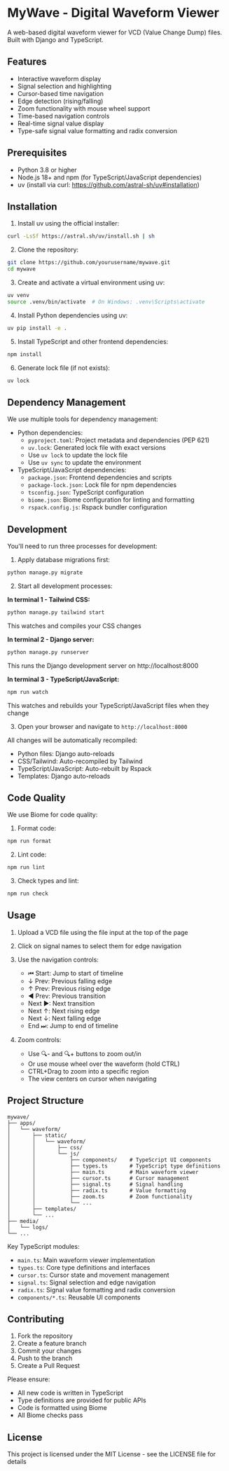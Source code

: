 # MyWave - Digital Waveform Viewer

A web-based digital waveform viewer for VCD (Value Change Dump) files. Built with Django and TypeScript.

## Features

- Interactive waveform display
- Signal selection and highlighting
- Cursor-based time navigation
- Edge detection (rising/falling)
- Zoom functionality with mouse wheel support
- Time-based navigation controls
- Real-time signal value display
- Type-safe signal value formatting and radix conversion

## Prerequisites

- Python 3.8 or higher
- Node.js 18+ and npm (for TypeScript/JavaScript dependencies)
- uv (install via curl: https://github.com/astral-sh/uv#installation)

## Installation

1. Install uv using the official installer:
```bash
curl -LsSf https://astral.sh/uv/install.sh | sh
```

2. Clone the repository:
```bash
git clone https://github.com/yourusername/mywave.git
cd mywave
```

3. Create and activate a virtual environment using uv:
```bash
uv venv
source .venv/bin/activate  # On Windows: .venv\Scripts\activate
```

4. Install Python dependencies using uv:
```bash
uv pip install -e .
```

5. Install TypeScript and other frontend dependencies:
```bash
npm install
```

6. Generate lock file (if not exists):
```bash
uv lock
```

## Dependency Management

We use multiple tools for dependency management:
- Python dependencies:
  - `pyproject.toml`: Project metadata and dependencies (PEP 621)
  - `uv.lock`: Generated lock file with exact versions
  - Use `uv lock` to update the lock file
  - Use `uv sync` to update the environment
- TypeScript/JavaScript dependencies:
  - `package.json`: Frontend dependencies and scripts
  - `package-lock.json`: Lock file for npm dependencies
  - `tsconfig.json`: TypeScript configuration
  - `biome.json`: Biome configuration for linting and formatting
  - `rspack.config.js`: Rspack bundler configuration

## Development

You'll need to run three processes for development:

1. Apply database migrations first:
```bash
python manage.py migrate
```

2. Start all development processes:

**In terminal 1 - Tailwind CSS:**
```bash
python manage.py tailwind start
```
This watches and compiles your CSS changes

**In terminal 2 - Django server:**
```bash
python manage.py runserver
```
This runs the Django development server on http://localhost:8000

**In terminal 3 - TypeScript/JavaScript:**
```bash
npm run watch
```
This watches and rebuilds your TypeScript/JavaScript files when they change

3. Open your browser and navigate to `http://localhost:8000`

All changes will be automatically recompiled:
- Python files: Django auto-reloads
- CSS/Tailwind: Auto-recompiled by Tailwind
- TypeScript/JavaScript: Auto-rebuilt by Rspack
- Templates: Django auto-reloads

## Code Quality

We use Biome for code quality:

1. Format code:
```bash
npm run format
```

2. Lint code:
```bash
npm run lint
```

3. Check types and lint:
```bash
npm run check
```

## Usage

1. Upload a VCD file using the file input at the top of the page
2. Click on signal names to select them for edge navigation
3. Use the navigation controls:
   - ⏮ Start: Jump to start of timeline
   - ↓ Prev: Previous falling edge
   - ↑ Prev: Previous rising edge
   - ◀ Prev: Previous transition
   - Next ▶: Next transition
   - Next ↑: Next rising edge
   - Next ↓: Next falling edge
   - End ⏭: Jump to end of timeline

4. Zoom controls:
   - Use 🔍- and 🔍+ buttons to zoom out/in
   - Or use mouse wheel over the waveform (hold CTRL)
   - CTRL+Drag to zoom into a specific region
   - The view centers on cursor when navigating

## Project Structure

```
mywave/
├── apps/
│   └── waveform/
│       ├── static/
│       │   └── waveform/
│       │       ├── css/
│       │       └── js/
│       │           ├── components/    # TypeScript UI components
│       │           ├── types.ts       # TypeScript type definitions
│       │           ├── main.ts        # Main waveform viewer
│       │           ├── cursor.ts      # Cursor management
│       │           ├── signal.ts      # Signal handling
│       │           ├── radix.ts       # Value formatting
│       │           ├── zoom.ts        # Zoom functionality
│       │           └── ...
│       ├── templates/
│       └── ...
├── media/
│   └── logs/
└── ...
```

Key TypeScript modules:
- `main.ts`: Main waveform viewer implementation
- `types.ts`: Core type definitions and interfaces
- `cursor.ts`: Cursor state and movement management
- `signal.ts`: Signal selection and edge navigation
- `radix.ts`: Signal value formatting and radix conversion
- `components/*.ts`: Reusable UI components

## Contributing

1. Fork the repository
2. Create a feature branch
3. Commit your changes
4. Push to the branch
5. Create a Pull Request

Please ensure:
- All new code is written in TypeScript
- Type definitions are provided for public APIs
- Code is formatted using Biome
- All Biome checks pass

## License

This project is licensed under the MIT License - see the LICENSE file for details

